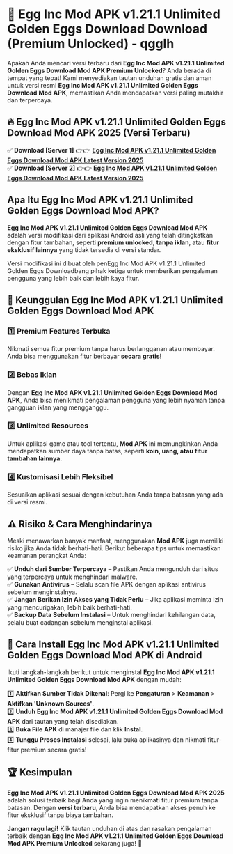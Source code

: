 # 🎯 Egg Inc Mod APK v1.21.1 Unlimited Golden Eggs Download  Download (Premium Unlocked) -  qgglh

Apakah Anda mencari versi terbaru dari **Egg Inc Mod APK v1.21.1 Unlimited Golden Eggs Download Mod APK Premium Unlocked**? Anda berada di tempat yang tepat! Kami menyediakan tautan unduhan gratis dan aman untuk versi resmi **Egg Inc Mod APK v1.21.1 Unlimited Golden Eggs Download Mod APK**, memastikan Anda mendapatkan versi paling mutakhir dan terpercaya.

## 🔥 Egg Inc Mod APK v1.21.1 Unlimited Golden Eggs Download Mod APK 2025 (Versi Terbaru)

✅ **Download [Server 1]** 👉👉 [**Egg Inc Mod APK v1.21.1 Unlimited Golden Eggs Download Mod APK Latest Version 2025**](https://momento.my/?title=Egg_Inc_Mod_APK_v1.21.1_Unlimited_Golden_Eggs_Download)  
✅ **Download [Server 2]** 👉👉 [**Egg Inc Mod APK v1.21.1 Unlimited Golden Eggs Download Mod APK Latest Version 2025**](https://momento.my/?title=Egg_Inc_Mod_APK_v1.21.1_Unlimited_Golden_Eggs_Download)  

## Apa Itu Egg Inc Mod APK v1.21.1 Unlimited Golden Eggs Download Mod APK?

**Egg Inc Mod APK v1.21.1 Unlimited Golden Eggs Download Mod APK** adalah versi modifikasi dari aplikasi Android asli yang telah ditingkatkan dengan fitur tambahan, seperti **premium unlocked**, **tanpa iklan**, atau **fitur eksklusif lainnya** yang tidak tersedia di versi standar.

Versi modifikasi ini dibuat oleh penEgg Inc Mod APK v1.21.1 Unlimited Golden Eggs Downloadbang pihak ketiga untuk memberikan pengalaman pengguna yang lebih baik dan lebih kaya fitur.

## 🎯 Keunggulan Egg Inc Mod APK v1.21.1 Unlimited Golden Eggs Download Mod APK

### 1️⃣ Premium Features Terbuka
Nikmati semua fitur premium tanpa harus berlangganan atau membayar. Anda bisa menggunakan fitur berbayar **secara gratis!**

### 2️⃣ Bebas Iklan
Dengan **Egg Inc Mod APK v1.21.1 Unlimited Golden Eggs Download Mod APK**, Anda bisa menikmati pengalaman pengguna yang lebih nyaman tanpa gangguan iklan yang mengganggu.

### 3️⃣ Unlimited Resources
Untuk aplikasi game atau tool tertentu, **Mod APK** ini memungkinkan Anda mendapatkan sumber daya tanpa batas, seperti **koin, uang, atau fitur tambahan lainnya**.

### 4️⃣ Kustomisasi Lebih Fleksibel
Sesuaikan aplikasi sesuai dengan kebutuhan Anda tanpa batasan yang ada di versi resmi.

## ⚠️ Risiko & Cara Menghindarinya

Meski menawarkan banyak manfaat, menggunakan **Mod APK** juga memiliki risiko jika Anda tidak berhati-hati. Berikut beberapa tips untuk memastikan keamanan perangkat Anda:

✅ **Unduh dari Sumber Terpercaya** – Pastikan Anda mengunduh dari situs yang terpercaya untuk menghindari malware.  
✅ **Gunakan Antivirus** – Selalu scan file APK dengan aplikasi antivirus sebelum menginstalnya.  
✅ **Jangan Berikan Izin Akses yang Tidak Perlu** – Jika aplikasi meminta izin yang mencurigakan, lebih baik berhati-hati.  
✅ **Backup Data Sebelum Instalasi** – Untuk menghindari kehilangan data, selalu buat cadangan sebelum menginstal aplikasi.

## 📌 Cara Install Egg Inc Mod APK v1.21.1 Unlimited Golden Eggs Download Mod APK di Android

Ikuti langkah-langkah berikut untuk menginstal **Egg Inc Mod APK v1.21.1 Unlimited Golden Eggs Download Mod APK** dengan mudah:

1️⃣ **Aktifkan Sumber Tidak Dikenal**: Pergi ke **Pengaturan** > **Keamanan** > **Aktifkan 'Unknown Sources'**.  
2️⃣ **Unduh Egg Inc Mod APK v1.21.1 Unlimited Golden Eggs Download Mod APK** dari tautan yang telah disediakan.  
3️⃣ **Buka File APK** di manajer file dan klik **Instal**.  
4️⃣ **Tunggu Proses Instalasi** selesai, lalu buka aplikasinya dan nikmati fitur-fitur premium secara gratis!

## 🏆 Kesimpulan

**Egg Inc Mod APK v1.21.1 Unlimited Golden Eggs Download Mod APK 2025** adalah solusi terbaik bagi Anda yang ingin menikmati fitur premium tanpa batasan. Dengan **versi terbaru**, Anda bisa mendapatkan akses penuh ke fitur eksklusif tanpa biaya tambahan.

**Jangan ragu lagi!** Klik tautan unduhan di atas dan rasakan pengalaman terbaik dengan **Egg Inc Mod APK v1.21.1 Unlimited Golden Eggs Download Mod APK Premium Unlocked** sekarang juga! 🚀
